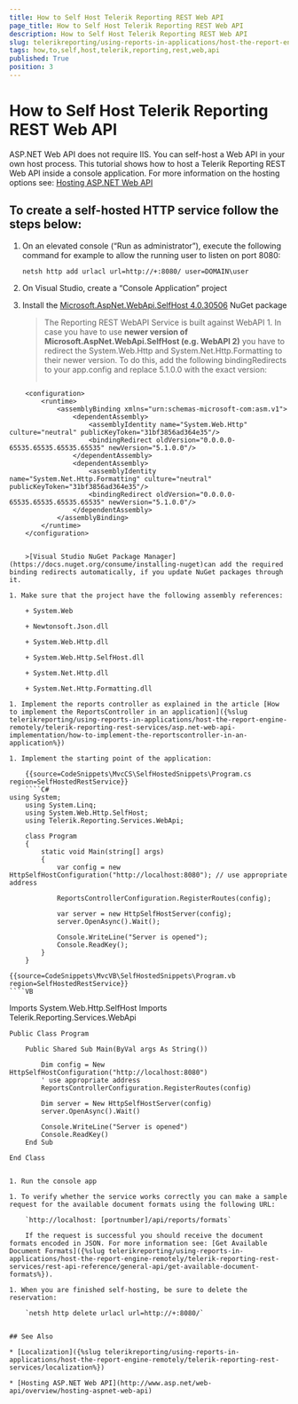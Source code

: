 ```yaml
---
title: How to Self Host Telerik Reporting REST Web API
page_title: How to Self Host Telerik Reporting REST Web API 
description: How to Self Host Telerik Reporting REST Web API
slug: telerikreporting/using-reports-in-applications/host-the-report-engine-remotely/telerik-reporting-rest-services/asp.net-web-api-implementation/how-to-self-host-telerik-reporting-rest-web-api
tags: how,to,self,host,telerik,reporting,rest,web,api
published: True
position: 3
---
```


# How to Self Host Telerik Reporting REST Web API

ASP.NET Web API does not require IIS. You can self-host a Web API in your own host process. This tutorial shows how to host a Telerik Reporting REST Web API inside a console application. For more information on the hosting options see: [Hosting ASP.NET Web API](http://www.asp.net/web-api/overview/hosting-aspnet-web-api) 

## To create a self-hosted HTTP service follow the steps below:

1. On an elevated console (“Run as administrator”), execute the following command for example to allow the running user to listen on port 8080: 

	`netsh http add urlacl url=http://+:8080/ user=DOMAIN\user` 

1. On Visual Studio, create a “Console Application” project

1. Install the [Microsoft.AspNet.WebApi.SelfHost 4.0.30506](http://www.nuget.org/packages/Microsoft.AspNet.WebApi.SelfHost/4.0.30506) NuGet package 

    >The Reporting REST WebAPI Service is built against WebAPI 1. In case you have to use __newer version of Microsoft.AspNet.WebApi.SelfHost (e.g. WebAPI 2)__ you have to redirect the System.Web.Http and System.Net.Http.Formatting to their newer version. To do this, add the following bindingRedirects to your app.config and replace 5.1.0.0 with the exact version: 
    >
    >````xml
<?xml version="1.0" encoding="utf-8" ?>
		<configuration>
			<runtime>
				<assemblyBinding xmlns="urn:schemas-microsoft-com:asm.v1">
					<dependentAssembly>
						<assemblyIdentity name="System.Web.Http" culture="neutral" publicKeyToken="31bf3856ad364e35"/>
						<bindingRedirect oldVersion="0.0.0.0-65535.65535.65535.65535" newVersion="5.1.0.0"/>
					</dependentAssembly>
					<dependentAssembly>
						<assemblyIdentity name="System.Net.Http.Formatting" culture="neutral" publicKeyToken="31bf3856ad364e35"/>
						<bindingRedirect oldVersion="0.0.0.0-65535.65535.65535.65535" newVersion="5.1.0.0"/>
					</dependentAssembly>
				</assemblyBinding>
			</runtime>
		</configuration>
````

	>[Visual Studio NuGet Package Manager](https://docs.nuget.org/consume/installing-nuget)can add the required binding redirects automatically, if you update NuGet packages through it.               

1. Make sure that the project have the following assembly references: 

	+ System.Web 
	
	+ Newtonsoft.Json.dll 
	
	+ System.Web.Http.dll 
	
	+ System.Web.Http.SelfHost.dll 
	
	+ System.Net.Http.dll 
	
	+ System.Net.Http.Formatting.dll 

1. Implement the reports controller as explained in the article [How to implement the ReportsController in an application]({%slug telerikreporting/using-reports-in-applications/host-the-report-engine-remotely/telerik-reporting-rest-services/asp.net-web-api-implementation/how-to-implement-the-reportscontroller-in-an-application%}) 

1. Implement the starting point of the application:

	{{source=CodeSnippets\MvcCS\SelfHostedSnippets\Program.cs region=SelfHostedRestService}}
	````C#
using System;
	using System.Linq;
	using System.Web.Http.SelfHost;
	using Telerik.Reporting.Services.WebApi;

	class Program
	{
		static void Main(string[] args)
		{
			var config = new HttpSelfHostConfiguration("http://localhost:8080"); // use appropriate address

			ReportsControllerConfiguration.RegisterRoutes(config);

			var server = new HttpSelfHostServer(config);
			server.OpenAsync().Wait();

			Console.WriteLine("Server is opened");
			Console.ReadKey();
		}
	}
````
	{{source=CodeSnippets\MvcVB\SelfHostedSnippets\Program.vb region=SelfHostedRestService}}
	````VB
Imports System.Web.Http.SelfHost
	Imports Telerik.Reporting.Services.WebApi

	Public Class Program

		Public Shared Sub Main(ByVal args As String())

			Dim config = New HttpSelfHostConfiguration("http://localhost:8080")
			' use appropriate address
			ReportsControllerConfiguration.RegisterRoutes(config)

			Dim server = New HttpSelfHostServer(config)
			server.OpenAsync().Wait()

			Console.WriteLine("Server is opened")
			Console.ReadKey()
		End Sub

	End Class
````

1. Run the console app 

1. To verify whether the service works correctly you can make a sample request for the available document formats using the following URL:             

	`http://localhost: [portnumber]/api/reports/formats` 

    If the request is successful you should receive the document formats encoded in JSON. For more information see: [Get Available Document Formats]({%slug telerikreporting/using-reports-in-applications/host-the-report-engine-remotely/telerik-reporting-rest-services/rest-api-reference/general-api/get-available-document-formats%}). 

1. When you are finished self-hosting, be sure to delete the reservation: 

	`netsh http delete urlacl url=http://+:8080/` 


## See Also

* [Localization]({%slug telerikreporting/using-reports-in-applications/host-the-report-engine-remotely/telerik-reporting-rest-services/localization%})

* [Hosting ASP.NET Web API](http://www.asp.net/web-api/overview/hosting-aspnet-web-api)
